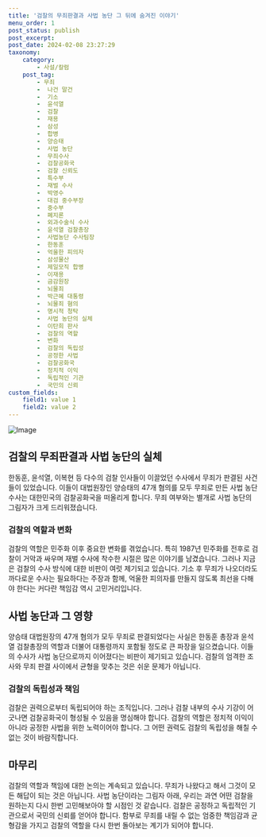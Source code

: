 ```yaml
---
title: '검찰의 무죄판결과 사법 농단 그 뒤에 숨겨진 이야기'
menu_order: 1
post_status: publish
post_excerpt: 
post_date: 2024-02-08 23:27:29
taxonomy:
    category:
        - 사설/칼럼
    post_tag:
        - 무죄
        -  나건 말건
        -  기소
        -  윤석열
        -  검찰
        -  재용
        -  삼성
        -  합병
        -  양승태
        -  사법 농단
        -  무죄수사
        -  검찰공화국
        -  검찰 신뢰도
        -  특수부
        -  재벌 수사
        -  박영수
        -  대검 중수부장
        -  중수부
        -  폐지론
        -  외과수술식 수사
        -  윤석열 검찰총장
        -  사법농단 수사팀장
        -  한동훈
        -  억울한 피의자
        -  삼성물산
        -  제일모직 합병
        -  이재용
        -  금감원장
        -  뇌물죄
        -  박근혜 대통령
        -  뇌물죄 혐의
        -  명시적 청탁
        -  사법 농단의 실체
        -  이탄희 판사
        -  검찰의 역할
        -  변화
        -  검찰의 독립성
        -  공정한 사법
        -  검찰공화국
        -  정치적 이익
        -  독립적인 기관
        -  국민의 신뢰
custom_fields:
    field1: value 1
    field2: value 2
---
```


![Image](https://imgnews.pstatic.net/image/020/2024/02/06/0003546907_001_20240206235201038.jpg?type=w647)

## 검찰의 무죄판결과 사법 농단의 실체
한동훈, 윤석열, 이복현 등 다수의 검찰 인사들이 이끌었던 수사에서 무죄가 판결된 사건들이 있었습니다. 이들이 대법원장인 양승태의 47개 혐의를 모두 무죄로 만든 사법 농단 수사는 대한민국의 검찰공화국을 떠올리게 합니다. 무죄 여부와는 별개로 사법 농단의 그림자가 크게 드리워졌습니다.
### 검찰의 역할과 변화
검찰의 역할은 민주화 이후 중요한 변화를 겪었습니다. 특히 1987년 민주화를 전후로 검찰이 거악과 싸우며 재벌 수사에 착수한 시절은 많은 이야기를 남겼습니다. 그러나 지금은 검찰의 수사 방식에 대한 비판이 여럿 제기되고 있습니다. 기소 후 무죄가 나오더라도 까다로운 수사는 필요하다는 주장과 함께, 억울한 피의자를 만들지 않도록 최선을 다해야 한다는 커다란 책임감 역시 고민거리입니다.
## 사법 농단과 그 영향
양승태 대법원장의 47개 혐의가 모두 무죄로 판결되었다는 사실은 한동훈 총장과 윤석열 검찰총장의 역할과 더불어 대통령까지 포함될 정도로 큰 파장을 일으켰습니다. 이들의 수사가 사법 농단으로까지 이어졌다는 비판이 제기되고 있습니다. 검찰의 엄격한 조사와 무죄 판결 사이에서 균형을 맞추는 것은 쉬운 문제가 아닙니다.
### 검찰의 독립성과 책임
검찰은 권력으로부터 독립되어야 하는 조직입니다. 그러나 검찰 내부의 수사 기강이 어긋나면 검찰공화국이 형성될 수 있음을 명심해야 합니다. 검찰의 역할은 정치적 이익이 아니라 공정한 사법을 위한 노력이어야 합니다. 그 어떤 권력도 검찰의 독립성을 해칠 수 없는 것이 바람직합니다.
## 마무리
검찰의 역할과 책임에 대한 논의는 계속되고 있습니다. 무죄가 나왔다고 해서 그것이 모든 해답이 되는 것은 아닙니다. 사법 농단이라는 그림자 아래, 우리는 과연 어떤 검찰을 원하는지 다시 한번 고민해보아야 할 시점인 것 같습니다. 검찰은 공정하고 독립적인 기관으로서 국민의 신뢰를 얻어야 합니다. 함부로 무죄를 내릴 수 없는 엄중한 책임감과 균형감을 가지고 검찰의 역할을 다시 한번 돌아보는 계기가 되어야 합니다.
